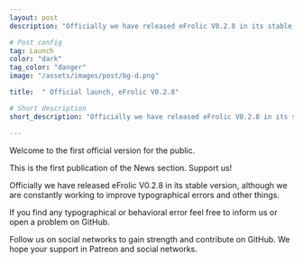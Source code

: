 ```yaml
---
layout: post
description: "Officially we have released eFrolic V0.2.8 in its stable version..."

# Post config
tag: Launch
color: "dark"
tag_color: "danger"
image: "/assets/images/post/bg-d.png"

title:  " Official launch, eFrolic V0.2.8"

# Short description
short_description: "Officially we have released eFrolic V0.2.8 in its stable version..."

---
```


Welcome to the first official version for the public.

This is the first publication of the News section. Support us!

Officially we have released eFrolic V0.2.8 in its stable version, although we are constantly working to improve typographical errors and other things.

If you find any typographical or behavioral error feel free to inform us or open a problem on GitHub.

Follow us on social networks to gain strength and contribute on GitHub. We hope your support in Patreon and social networks.
